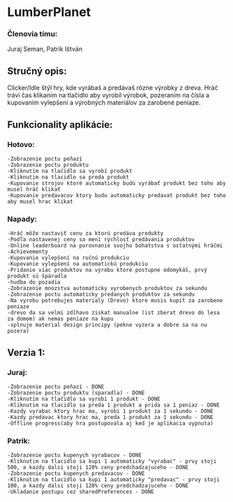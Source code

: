 # LumberPlanet
### Členovia tímu: 
Juraj Seman, Patrik Ištván

## Stručný opis: 
Clicker/Idle štýl hry, kde vyrábaš a predávaš rôzne výrobky z dreva. Hráč trávi čas klikaním na tlačidlo aby vyrobil výrobok, pozeraním na čísla a kupovaním vylepšení a výrobných materiálov za zarobené peniaze.

## Funkcionality aplikácie:
### Hotovo:
    -Zobrazenie poctu peňazí
    -Zobrazenie poctu produktu
    -Kliknutím na tlačidlo sa vyrobí produkt
    -Kliknutim na tlacidlo sa preda produkt
    -Kupovanie strojov ktoré automaticky budú vyrábať produkt bez toho aby musel hráč klikať
    -Kupovanie predavacov ktory budu automaticky predavat produkt bez toho aby musel hrac klikat
### Napady:
    -Hráč môže nastaviť cenu za ktorú predáva produkty
    -Podľa nastavenej ceny sa mení rýchlosť predávania produktov
    -Online leaderboard na porovnanie svojho bohatstva s ostatnými hráčmi
    -Achievementy
    -Kupovanie vylepšení na ručnú produkciu
    -Kupovanie vylepšení na automatickú produkciu
    -Pridanie viac produktov na výrobu ktoré postupne odomykáš, prvý produkt sú špáradla
    -hudba do pozadia
    -Zobrazenie mnozstva automaticky vyrobenych produktov za sekundu
    -Zobrazenie poctu automaticky predanych produktov za sekundu
    -Na vyrobu potrebujes materialy (Drevo) ktore musis kupit za zarobene peniaze 
    -drevo da sa velmi zdlhavo ziskat manualne (ist zberat drevo do lesa za domom) ak nemas peniaze na kupu 
    -splnuje material design principy (pekne vyzera a dobre sa na nu pozera)
## Verzia 1:
### Juraj:
    -Zobrazenie poctu peňazí - DONE
    -Zobrazenie poctu produktu (sparadla) - DONE
    -Kliknutím na tlačidlo sa vyrobí 1 produkt - DONE
    -Kliknutim na tlacidlo sa preda 1 produkt a prida sa 1 peniaz - DONE
    -Kazdy vyrabac ktory hrac ma, vyrobi 1 produkt za 1 sekundu - DONE
    -Kazdy predavac ktory hrac ma, preda 1 produkt za 1 sekundu - DONE
    -Offline progress(aby hra postupovala aj ked je aplikacia vypnuta)
### Patrik:
    -Zobrazenie poctu kupenych vyrabacov - DONE
    -Kliknutim na tlacidlo sa kupi 1 automaticky "vyrabac" - prvy stoji 500, a kazdy dalsi stoji 120% ceny predchadzajuceho - DONE
    -Zobrazenie poctu kupenych predavacov - DONE
    -Kliknutim na tlacidlo sa kupi 1 automaticky "predavac" - prvy stoji 100, a kazdy dalsi stoji 120% ceny predchadzajuceho - DONE
    -Ukladanie postupu cez sharedPreferences - DONE
